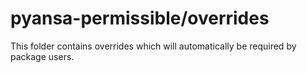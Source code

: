 # pyansa-permissible/overrides

This folder contains overrides which will automatically be required by package users.
